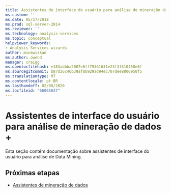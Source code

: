 ```yaml
---
title: Assistentes de interface do usuário para análise de mineração de dados | Microsoft Docs
ms.custom: ''
ms.date: 05/17/2018
ms.prod: sql-server-2014
ms.reviewer: ''
ms.technology: analysis-services
ms.topic: conceptual
helpviewer_keywords:
- Analysis Services wizards
author: minewiskan
ms.author: owend
manager: craigg
ms.openlocfilehash: e183adbba2007e6ff79361631e23f3f510458e6f
ms.sourcegitcommit: b87d36c46b39af8b929ad94ec707dee8800950f5
ms.translationtype: MT
ms.contentlocale: pt-BR
ms.lasthandoff: 02/08/2020
ms.locfileid: "66065637"
---
```

# <a name="ui-wizards-for-data-mining-analysis"></a>Assistentes de interface do usuário para análise de mineração de dados +

Esta seção contém documentação sobre assistentes de interface do usuário para análise de Data Mining.

## <a name="next-steps"></a>Próximas etapas

- [Assistentes de mineração de dados](../data-mining-wizards.md)

